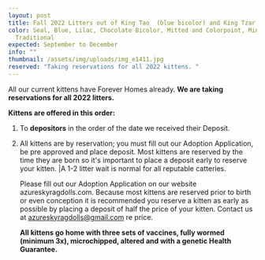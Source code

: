 ```yaml
---
layout: post
title: Fall 2022 Litters out of King Tao  (blue bicolor) and King Tzar (seal bicolor)
color: Seal, Blue, Lilac, Chocolate Bicolor, Mitted and Colorpoint, Mink and
  Traditional
expected: September to December
info: ""
thumbnail: /assets/img/uploads/img_e1411.jpg
reserved: "Taking reservations for all 2022 kittens. "
---
```

All our current kittens have Forever Homes already. **We are taking reservations for all 2022 litters.** 

**Kittens are offered in this order:** 

1. To **depositors** in the order of the date we received their Deposit. 
2. All kittens are by reservation;  you must fill out our Adoption Application, be pre approved and place deposit. Most kittens are reserved by the time they are born so it's important to place a deposit early to reserve your kitten. |A 1-2 litter wait is normal for all reputable catteries.

   Please fill out our Adoption Application on our website azureskyragdolls.com. Because most kittens are reserved prior to birth or even conception it is recommended you reserve a kitten as early as possible by placing a deposit of half the price of your kitten. Contact us at azureskyragdolls@gmail.com re price. 

   **All kittens go home with three sets of vaccines, fully wormed (minimum 3x), microchipped, altered and with a genetic Health Guarantee.**